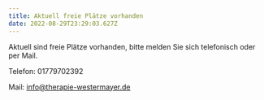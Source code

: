 ```yaml
---
title: Aktuell freie Plätze vorhanden
date: 2022-08-29T23:29:03.627Z
---
```

Aktuell sind freie Plätze vorhanden, bitte melden Sie sich telefonisch oder per Mail.

Telefon: 01779702392

Mail: [info@therapie-westermayer.de](mailto:info@therapie-westermayer.de)